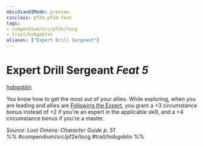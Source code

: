 ```yaml
---
obsidianUIMode: preview
cssclass: pf2e,pf2e-feat
tags:
- compendium/src/pf2e/locg
- trait/hobgoblin
aliases: ["Expert Drill Sergeant"]
---
```

# Expert Drill Sergeant  *Feat 5*  
[hobgoblin](hobgoblin-locg.md "Hobgoblin Ancestry & Heritage Trait")  


You know how to get the most out of your allies. While exploring, when you are leading and allies are [Following the Expert](follow-the-expert.md), you grant a +3 circumstance bonus instead of +2 if you're an expert in the applicable skill, and a +4 circumstance bonus if you're a master.

*Source: Lost Omens: Character Guide p. 51*  
%% #compendium/src/pf2e/locg #trait/hobgoblin %%